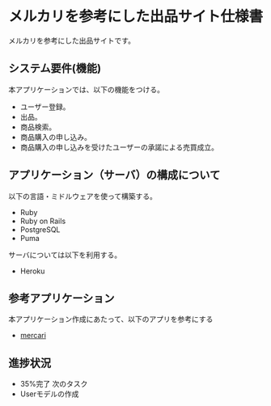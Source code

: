 # メルカリを参考にした出品サイト仕様書

メルカリを参考にした出品サイトです。


## システム要件(機能)

本アプリケーションでは、以下の機能をつける。

- ユーザー登録。
- 出品。
- 商品検索。
- 商品購入の申し込み。
- 商品購入の申し込みを受けたユーザーの承諾による売買成立。


## アプリケーション（サーバ）の構成について

以下の言語・ミドルウェアを使って構築する。

- Ruby
- Ruby on Rails
- PostgreSQL
- Puma

サーバについては以下を利用する。

- Heroku


## 参考アプリケーション

本アプリケーション作成にあたって、以下のアプリを参考にする

- [mercari](https://www.mercari.com/jp//)

## 進捗状況
- 35%完了
次のタスク
- Userモデルの作成

